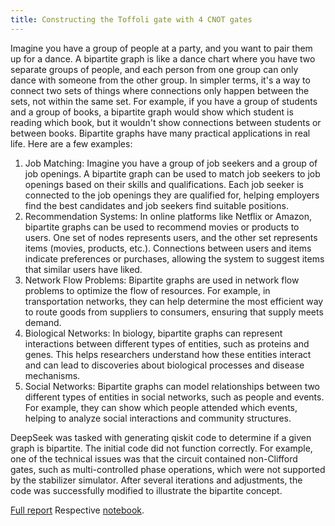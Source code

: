 ```yaml
---
title: Constructing the Toffoli gate with 4 CNOT gates
---
```


Imagine you have a group of people at a party, and you want to pair them up for a dance. A bipartite graph is like a dance chart where you have two separate groups of people, and each person from one group can only dance with someone from the other group.
In simpler terms, it's a way to connect two sets of things where connections only happen between the sets, not within the same set. For example, if you have a group of students and a group of books, a bipartite graph would show which student is reading which book, but it wouldn't show connections between students or between books. 
Bipartite graphs have many practical applications in real life. Here are a few examples:
1.	Job Matching: Imagine you have a group of job seekers and a group of job openings. A bipartite graph can be used to match job seekers to job openings based on their skills and qualifications. Each job seeker is connected to the job openings they are qualified for, helping employers find the best candidates and job seekers find suitable positions.
2.	Recommendation Systems: In online platforms like Netflix or Amazon, bipartite graphs can be used to recommend movies or products to users. One set of nodes represents users, and the other set represents items (movies, products, etc.). Connections between users and items indicate preferences or purchases, allowing the system to suggest items that similar users have liked.
3.	Network Flow Problems: Bipartite graphs are used in network flow problems to optimize the flow of resources. For example, in transportation networks, they can help determine the most efficient way to route goods from suppliers to consumers, ensuring that supply meets demand.
4.	Biological Networks: In biology, bipartite graphs can represent interactions between different types of entities, such as proteins and genes. This helps researchers understand how these entities interact and can lead to discoveries about biological processes and disease mechanisms.
5.	Social Networks: Bipartite graphs can model relationships between two different types of entities in social networks, such as people and events. For example, they can show which people attended which events, helping to analyze social interactions and community structures.

DeepSeek was tasked with generating qiskit code to determine if a given graph is bipartite. The initial code did not function correctly. For example, one of the technical issues was that the circuit contained non-Clifford gates, such as multi-controlled phase operations, which were not supported by the stabilizer simulator. After several iterations and adjustments, the code was successfully modified to illustrate the bipartite concept.

[Full report](https://github.com/samlip-blip/deepseekAndBipartite/blob/main/BipartiteGraphsWithDeepSeekAndQuantumComputers.pdf)
Respective [notebook](https://github.com/samlip-blip/deepseekAndBipartite/blob/main/DeepSeekAndBipartiteGraphs.ipynb).